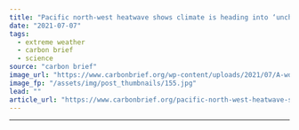 ```yaml
---
title: "Pacific north-west heatwave shows climate is heading into ‘uncharted territory’"
date: "2021-07-07"
tags: 
  - extreme weather
  - carbon brief
  - science
source: "carbon brief"
image_url: "https://www.carbonbrief.org/wp-content/uploads/2021/07/A-woman-enters-a-cooling-centre-during-the-scorching-weather-of-a-heatwave-in-Vancouver-2G5H5T2-583x372.jpg"
image_fp: "/assets/img/post_thumbnails/155.jpg"
lead: ""
article_url: "https://www.carbonbrief.org/pacific-north-west-heatwave-shows-climate-is-heading-into-uncharted-territory"
---
```


---
